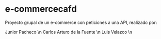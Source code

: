 # e-commercecafd

Proyecto grupal de un e-commerce con peticiones a una API, realizado por:

Junior Pacheco \n
Carlos Arturo de la Fuente \n
Luis Velazco \n
